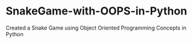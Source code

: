 # SnakeGame-with-OOPS-in-Python
Created a Snake Game using Object Oriented Programming Concepts in Python
